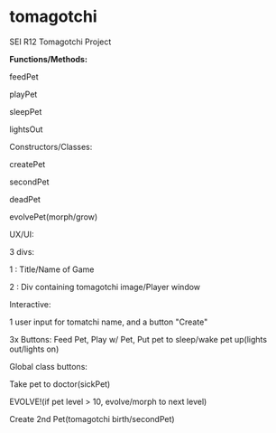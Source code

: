 # tomagotchi
SEI R12 Tomagotchi Project



<b>Functions/Methods:</b>

feedPet

playPet

sleepPet

lightsOut


Constructors/Classes:

createPet

secondPet

deadPet

evolvePet(morph/grow)


UX/UI:

3 divs:

1 : Title/Name of Game

2 : Div containing tomagotchi image/Player window


Interactive:

1 user input for tomatchi name, and a button "Create"

3x Buttons: Feed Pet, Play w/ Pet, Put pet to sleep/wake pet up(lights out/lights on)


Global class buttons:

Take pet to doctor(sickPet)

EVOLVE!(if pet level > 10, evolve/morph to next level)

Create 2nd Pet(tomagotchi birth/secondPet)

